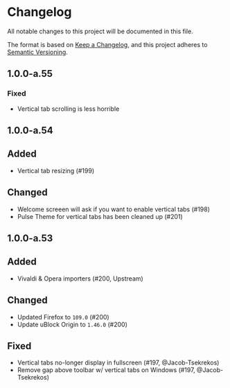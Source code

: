 # Changelog

All notable changes to this project will be documented in this file.

The format is based on [Keep a Changelog](https://keepachangelog.com/en/1.0.0/),
and this project adheres to [Semantic Versioning](https://semver.org/spec/v2.0.0.html).

## 1.0.0-a.55

### Fixed
- Vertical tab scrolling is less horrible

## 1.0.0-a.54

## Added
- Vertical tab resizing (#199)

## Changed
- Welcome screeen will ask if you want to enable vertical tabs (#198)
- Pulse Theme for vertical tabs has been cleaned up (#201)

## 1.0.0-a.53

## Added
- Vivaldi & Opera importers (#200, Upstream)

## Changed
- Updated Firefox to `109.0` (#200)
- Update uBlock Origin to `1.46.0` (#200)

## Fixed
- Vertical tabs no-longer display in fullscreen (#197, @Jacob-Tsekrekos)
- Remove gap above toolbar w/ vertical tabs on Windows (#197, @Jacob-Tsekrekos)
